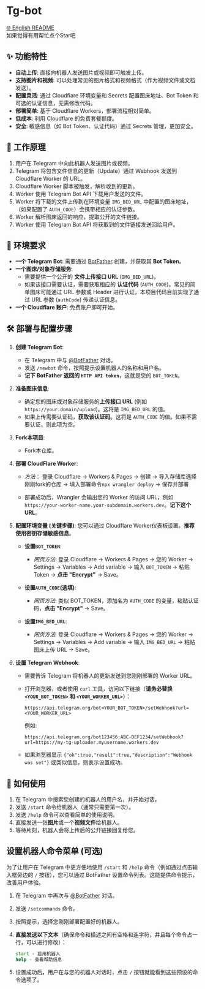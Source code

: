# Tg-bot
[🌐 English README](README_en.md)  
如果觉得有用帮忙点个Star吧

## ✨ 功能特性

* **自动上传**: 直接向机器人发送图片或视频即可触发上传。
* **支持图片和视频**: 可以处理常见的图片格式和视频格式（作为视频文件或文档发送）。
* **配置灵活**: 通过 Cloudflare 环境变量和 Secrets 配置图床地址、Bot Token 和可选的认证信息，无需修改代码。
* **部署简单**: 基于 Cloudflare Workers，部署流程相对简单。
* **低成本**: 利用 Cloudflare 的免费套餐额度。
* **安全**: 敏感信息（如 Bot Token、认证代码）通过 Secrets 管理，更加安全。

## 🚀 工作原理

1. 用户在 Telegram 中向此机器人发送图片或视频。
2. Telegram 将包含文件信息的更新（Update）通过 Webhook 发送到 Cloudflare Worker 的 URL。
3. Cloudflare Worker 脚本被触发，解析收到的更新。
4. Worker 使用 Telegram Bot API 下载用户发送的文件。
5. Worker 将下载的文件上传到在环境变量 `IMG_BED_URL` 中配置的图床地址，（如果配置了 `AUTH_CODE`）会携带相应的认证参数。
6. Worker 解析图床返回的响应，提取公开的文件链接。
7. Worker 使用 Telegram Bot API 将获取到的文件链接发送回给用户。

## 🔧 环境要求

* **一个 Telegram Bot**: 需要通过 [BotFather](https://t.me/BotFather) 创建，并获取其 **Bot Token**。
* **一个图床/对象存储服务**:
  * 需要提供一个公开的 **文件上传接口 URL** (`IMG_BED_URL`)。
  * 如果该接口需要认证，需要获取相应的 **认证代码** (`AUTH_CODE`)。常见的简单图床可能通过 URL 参数或 Header 进行认证，本项目代码目前实现了通过 URL 参数 (`authCode`) 传递认证信息。
* **一个 Cloudflare 账户**: 免费账户即可开始。

## 🛠️ 部署与配置步骤

1. **创建 Telegram Bot**:
    * 在 Telegram 中与 [@BotFather](https://t.me/BotFather) 对话。
    * 发送 `/newbot` 命令，按照提示设置机器人的名称和用户名。
    * **记下 BotFather 返回的 `HTTP API token`**，这就是您的 `BOT_TOKEN`。

2. **准备图床信息**:
    * 确定您的图床或对象存储服务的**上传接口 URL** (例如 `https://your.domain/upload`)。这将是 `IMG_BED_URL` 的值。
    * 如果上传需要认证码，**获取该认证码**。这将是 `AUTH_CODE` 的值。如果不需要认证，则此项为空。

3. **Fork本项目**:
    * Fork本仓库。

4. **部署 CloudFlare Worker**:
    * *方法*： 登录 Cloudflare -> Workers & Pages -> 创建 -> 导入存储库选择刚刚fork的仓库 -> 填入部署命令```npx wrangler deploy``` -> 保存并部署

    * 部署成功后，Wrangler 会输出您的 Worker 的访问 URL，例如 `https://your-worker-name.your-subdomain.workers.dev`。**记下这个 URL**。

5. **配置环境变量 (关键步骤)**:
    您可以通过 Cloudflare Worker仪表板设置。**推荐使用密钥存储敏感信息**。

    * **设置`BOT_TOKEN`**:
        * *网页方法*: 登录 Cloudflare -> Workers & Pages -> 您的 Worker -> Settings -> Variables -> Add variable -> 输入 `BOT_TOKEN` -> 粘贴 Token -> **点击 "Encrypt"** -> Save。

    * **设置`AUTH_CODE`(选填)**:
        * *网页方法*: 类似 BOT_TOKEN，添加名为 `AUTH_CODE` 的变量，粘贴认证码，**点击 "Encrypt"** -> Save。

    * **设置`IMG_BED_URL`**:
        * *网页方法*: 登录 Cloudflare -> Workers & Pages -> 您的 Worker -> Settings -> Variables -> Add variable -> 输入 `IMG_BED_URL` -> 粘贴图床上传 URL -> Save。


6. **设置 Telegram Webhook**:
    * 需要告诉 Telegram 将机器人的更新发送到您刚刚部署的 Worker URL。
    * 打开浏览器，或者使用 `curl` 工具，访问以下链接（**请务必替换 `<YOUR_BOT_TOKEN>` 和 `<YOUR_WORKER_URL>`**）：

        ``` url
        https://api.telegram.org/bot<YOUR_BOT_TOKEN>/setWebhook?url=<YOUR_WORKER_URL>
        ```

        例如:

        ``` url
        https://api.telegram.org/bot123456:ABC-DEF1234/setWebhook?url=https://my-tg-uploader.myusername.workers.dev
        ```

    * 如果浏览器显示 `{"ok":true,"result":true,"description":"Webhook was set"}` 或类似信息，则表示设置成功。

## 💬 如何使用

1. 在 Telegram 中搜索您创建的机器人的用户名，并开始对话。
2. 发送 `/start` 命令给机器人（通常只需要第一次）。
3. 发送 `/help` 命令可以查看简单的使用说明。
4. 直接发送一张**图片**或一个**视频文件**给机器人。
5. 等待片刻，机器人会将上传后的公开链接回复给您。

## 设置机器人命令菜单 (可选)

为了让用户在 Telegram 中更方便地使用 `/start` 和 `/help` 命令（例如通过点击输入框旁边的 `/` 按钮），您可以通过 BotFather 设置命令列表。这能提供命令提示，改善用户体验。

1. 在 Telegram 中再次与 [@BotFather](https://t.me/BotFather) 对话。
2. 发送 `/setcommands` 命令。
3. 按照提示，选择您刚刚部署配置好的机器人。
4. **直接发送以下文本**（确保命令和描述之间有空格和连字符，并且每个命令占一行，可以进行修改）：

    ``` cmd
    start - 启用机器人
    help - 查看帮助信息
    ```

5. 设置成功后，用户在与您的机器人对话时，点击 `/` 按钮就能看到这些预设的命令选项了。
